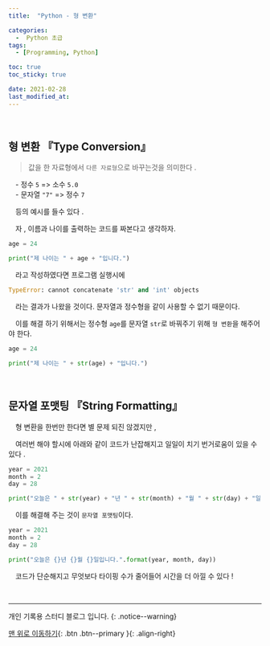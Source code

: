 ```yaml
---
title:  "Python - 형 변환" 

categories:
  -  Python 초급
tags:
  - [Programming, Python]

toc: true
toc_sticky: true

date: 2021-02-28
last_modified_at:
---
```


<br>

## 형 변환 『Type Conversion』

> 값을 한 자료형에서 `다른 자료형`으로 바꾸는것을 의미한다 .   
   
　- 정수 `5` => 소수 `5.0`   
　- 문자열 `"7"` => 정수 `7`

　등의 예시를 들수 있다 .   

　자 , 이름과 나이를 출력하는 코드를 짜본다고 생각하자.    

```python
age = 24

print("제 나이는 " + age + "입니다.")
```

　라고 작성하였다면 프로그램 실행시에 

```python
TypeError: cannot concatenate 'str' and 'int' objects
```

　라는 결과가 나왔을 것이다. 문자열과 정수형을 같이 사용할 수 없기 때문이다.   

　이를 해결 하기 위해서는 정수형 `age`를 문자열 `str`로 바꿔주기 위해 `형 변환`을 해주어야 한다.   

```python
age = 24

print("제 나이는 " + str(age) + "입니다.")
```



<br>

## 문자열 포맷팅 『String Formatting』

　형 변환을 한번만 한다면 별 문제 되진 않겠지만 ,    

　여러번 해야 할시에 아래와 같이 코드가 난잡해지고 일일이 치기 번거로움이 있을 수 있다 .

```python
year = 2021
month = 2
day = 28

print("오늘은 " + str(year) + "년 " + str(month) + "월 " + str(day) + "일 입니다.")
```

　이를 해결해 주는 것이 `문자열 포맷팅`이다.

```python
year = 2021
month = 2
day = 28

print("오늘은 {}년 {}월 {}일입니다.".format(year, month, day))
```

　코드가 단순해지고 무엇보다 타이핑 수가 줄어들어 시간을 더 아낄 수 있다 !

<br>

***

개인 기록용 스터디 블로그 입니다.
{: .notice--warning}

[맨 위로 이동하기](#){: .btn .btn--primary }{: .align-right}